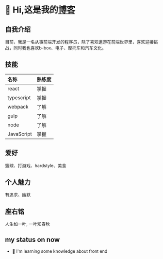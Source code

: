 
# 👋 Hi,这是我的[博客](https://bigbugaboo.github.io/blog-show/)

## 自我介绍

  目前，我是一名从事前端开发的程序员，除了喜欢遨游在前端世界里，喜欢迎接挑战，同时我也喜欢b-box、电子、摩托车和汽车文化。
  
## 技能
  名称 | 熟练度
  :-- | :-- 
  react | 掌握
  typescript | 掌握
  webpack | 了解
  gulp | 了解
  node | 了解
  JavaScript | 掌握
  
## 爱好
  篮球、打游戏、hardstyle、美食
  
## 个人魅力
  有追求、幽默
  
## 座右铭
  人生如一叶, 一叶知春秋
 
## my status on now
- 🚀 I'm learning some knowledge about front end

<!--
**BigBugaboo/BigBugaboo** is a ✨ _special_ ✨ repository because its `README.md` (this file) appears on your GitHub profile.

- 🔭 I’m currently working on ...
- 🌱 I’m currently learning ...
- 👯 I’m looking to collaborate on ...
- 🤔 I’m looking for help with ...
- 💬 Ask me about ...
- 📫 How to reach me: ...
- 😄 Pronouns: ...
- ⚡ Fun fact: ...
-->
